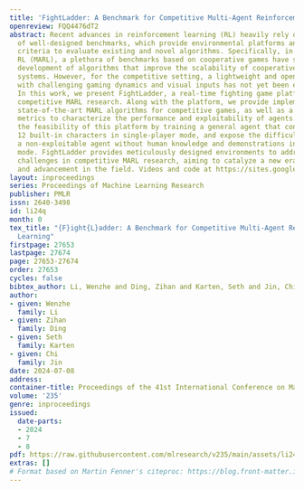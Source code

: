 ```yaml
---
title: 'FightLadder: A Benchmark for Competitive Multi-Agent Reinforcement Learning'
openreview: FQQ4476dT2
abstract: Recent advances in reinforcement learning (RL) heavily rely on a variety
  of well-designed benchmarks, which provide environmental platforms and consistent
  criteria to evaluate existing and novel algorithms. Specifically, in multi-agent
  RL (MARL), a plethora of benchmarks based on cooperative games have spurred the
  development of algorithms that improve the scalability of cooperative multi-agent
  systems. However, for the competitive setting, a lightweight and open-sourced benchmark
  with challenging gaming dynamics and visual inputs has not yet been established.
  In this work, we present FightLadder, a real-time fighting game platform, to empower
  competitive MARL research. Along with the platform, we provide implementations of
  state-of-the-art MARL algorithms for competitive games, as well as a set of evaluation
  metrics to characterize the performance and exploitability of agents. We demonstrate
  the feasibility of this platform by training a general agent that consistently defeats
  12 built-in characters in single-player mode, and expose the difficulty of training
  a non-exploitable agent without human knowledge and demonstrations in two-player
  mode. FightLadder provides meticulously designed environments to address critical
  challenges in competitive MARL research, aiming to catalyze a new era of discovery
  and advancement in the field. Videos and code at https://sites.google.com/view/fightladder/home.
layout: inproceedings
series: Proceedings of Machine Learning Research
publisher: PMLR
issn: 2640-3498
id: li24q
month: 0
tex_title: "{F}ight{L}adder: A Benchmark for Competitive Multi-Agent Reinforcement
  Learning"
firstpage: 27653
lastpage: 27674
page: 27653-27674
order: 27653
cycles: false
bibtex_author: Li, Wenzhe and Ding, Zihan and Karten, Seth and Jin, Chi
author:
- given: Wenzhe
  family: Li
- given: Zihan
  family: Ding
- given: Seth
  family: Karten
- given: Chi
  family: Jin
date: 2024-07-08
address:
container-title: Proceedings of the 41st International Conference on Machine Learning
volume: '235'
genre: inproceedings
issued:
  date-parts:
  - 2024
  - 7
  - 8
pdf: https://raw.githubusercontent.com/mlresearch/v235/main/assets/li24q/li24q.pdf
extras: []
# Format based on Martin Fenner's citeproc: https://blog.front-matter.io/posts/citeproc-yaml-for-bibliographies/
---
```

